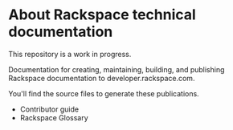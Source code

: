 # About Rackspace technical documentation

This repository is a work in progress.

Documentation for creating, maintaining, building, and publishing Rackspace documentation to developer.rackspace.com.

You'll find the source files to generate these publications.

* Contributor guide
* Rackspace Glossary
